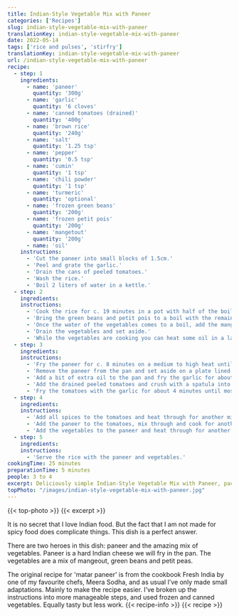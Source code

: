 ```yaml
---
title: Indian-Style Vegetable Mix with Paneer
categories: ['Recipes']
slug: indian-style-vegetable-mix-with-paneer
translationKey: indian-style-vegetable-mix-with-paneer
date: 2022-05-14
tags: ['rice and pulses', 'stirfry']
translationKey: indian-style-vegetable-mix-with-paneer
url: /indian-style-vegetable-mix-with-paneer
recipe:
  - step: 1
    ingredients:
      - name: 'paneer'
        quantity: '300g'
      - name: 'garlic'
        quantity: '6 cloves'
      - name: 'canned tomatoes (drained)'
        quantity: '400g'
      - name: 'brown rice'
        quantity: '240g'
      - name: 'salt'
        quantity: '1.25 tsp'
      - name: 'pepper'
        quantity: '0.5 tsp'
      - name: 'cumin'
        quantity: '1 tsp'
      - name: 'chili powder'
        quantity: '1 tsp'
      - name: 'turmeric'
        quantity: 'optional'
      - name: 'frozen green beans'
        quantity: '200g'
      - name: 'frozen petit pois'
        quantity: '200g'
      - name: 'mangetout'
        quantity: '200g'
      - name: 'oil'
    instructions:
      - 'Cut the paneer into small blocks of 1.5cm.'
      - 'Peel and grate the garlic.'
      - 'Drain the cans of peeled tomatoes.'
      - 'Wash the rice.'
      - 'Boil 2 liters of water in a kettle.'
  - step: 2
    ingredients:
    instructions:
      - 'Cook the rice for c. 19 minutes in a pot with half of the boiled water. Drain and set aside.'
      - 'Bring the green beans and petit pois to a boil with the remaining half of boiled water in a large pot.'
      - 'Once the water of the vegetables comes to a boil, add the mangetout and boil for a further 2 minutes.'
      - 'Drain the vegetables and set aside.'
      - 'While the vegetables are cooking you can heat some oil in a large pan and add the paneer.'
  - step: 3
    ingredients:
    instructions:
      - 'Fry the paneer for c. 8 minutes on a medium to high heat until golden and crisp. Turn regularly.'
      - 'Remove the paneer from the pan and set aside on a plate lined with kitchen paper to soak up excess moist and oil.'
      - 'Add a bit of extra oil to the pan and fry the garlic for about a minute.'
      - 'Add the drained peeled tomatoes and crush with a spatula into smaller pieces.'
      - 'Fry the tomatoes with the garlic for about 4 minutes until most water has evaporated.'
  - step: 4
    ingredients:
    instructions:
      - 'Add all spices to the tomatoes and heat through for another minute.'
      - 'Add the paneer to the tomatoes, mix through and cook for another 4 minutes to reheat the paneer.'
      - 'Add the vegetables to the paneer and heat through for another 2 minutes until everything is reheated.'
  - step: 5
    ingredients:
    instructions:
      - 'Serve the rice with the paneer and vegetables.'
cookingTime: 25 minutes
preparationTime: 5 minutes
people: 3 to 4
excerpt: Deliciously simple Indian-Style Vegetable Mix with Paneer, packed full of flavors and textures without being overly spicy.
topPhoto: "/images/indian-style-vegetable-mix-with-paneer.jpg"
---
```

{{< top-photo >}}
{{< excerpt >}}
<!--more-->
It is no secret that I love Indian food. But the fact that I am not made for spicy food does complicate things. This dish is a perfect answer.

There are two heroes in this dish: paneer and the amazing mix of vegetables. Paneer is a hard Indian cheese we will fry in the pan. The vegetables are a mix of mangeout, green beans and petit peas.

The original recipe for 'matar paneer' is from the cookbook Fresh India by one of my favourite chefs, Meera Sodha, and as usual I’ve only made small adaptations. Mainly to make the recipe easier. I’ve broken up the instructions into more manageable steps, and used frozen and canned vegetables. Equally tasty but less work.
{{< recipe-info >}}
{{< recipe >}}